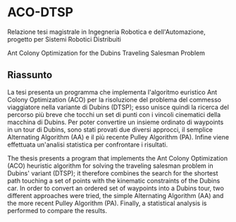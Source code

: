 # ACO-DTSP
Relazione tesi magistrale in Ingegneria Robotica e dell'Automazione, progetto per Sistemi Robotici Distribuiti

Ant Colony Optimization for the Dubins Traveling Salesman Problem

## Riassunto

La tesi presenta un programma che implementa l'algoritmo euristico Ant Colony Optimization (ACO) per la risoluzione del problema del commesso viaggiatore nella variante di Dubins (DTSP); esso unisce quindi la ricerca del percorso più breve che tocchi un set di punti con i vincoli cinematici della macchina di Dubins.
Per poter convertire un insieme ordinato di waypoints in un tour di Dubins, sono stati provati due diversi approcci, il semplice Alternating Algorithm (AA) e il più recente Pulley Algorithm (PA).
Infine viene effettuata un'analisi statistica per confrontare i risultati.

The thesis presents a program that implements the Ant Colony Optimization (ACO) heuristic algorithm for solving the traveling salesman problem in Dubins' variant (DTSP); it therefore combines the search for the shortest path touching a set of points with the kinematic constraints of the Dubins car.
In order to convert an ordered set of waypoints into a Dubins tour, two different approaches were tried, the simple Alternating Algorithm (AA) and the more recent Pulley Algorithm (PA).
Finally, a statistical analysis is performed to compare the results.
